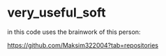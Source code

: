 # very_useful_soft

in this code uses the brainwork of this person:

https://github.com/Maksim322004?tab=repositories 
